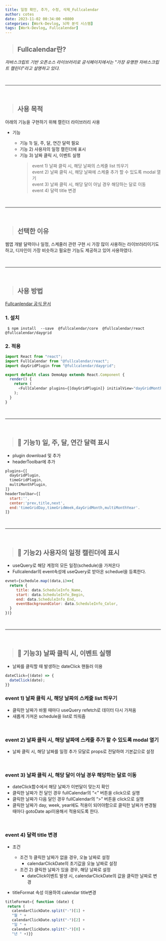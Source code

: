 ```yaml
---
title: 일정 확인, 추가, 수정, 삭제_Fullcalendar
author: cotes
date: 2023-11-02 00:34:00 +0800
categories: [Work-Devlog, 뇌파 분석 시스템]
tags: [Work-Devlog, Fullcalendar]
---
```


<!-- 프로젝트 작업하면서 했던 고민, 어떻게 해결했는지에 대한 내용이 담겨져있습니다. -->

> ## Fullcalendar란?

_자바스크립트 기반 오픈소스 라이브러리로 공식페이지에서는 "가장 유명한 자바스크립트 캘린더"라고 설명하고 있다._

<br/>

---

<br/>

> ## 사용 목적

아래의 기능을 구현하기 위해 캘린더 라이브러리 사용

- 기능

  - 기능 1) 일, 주, 달, 연간 달력 필요
  - 기능 2) 사용자의 일정 캘린더에 표시
  - 기능 3) 날짜 클릭 시, 이벤트 실행
    > event 1) 날짜 클릭 시, 해당 날짜의 스케줄 list 띄우기<br/>
    > event 2) 날짜 클릭 시, 해당 날짜에 스케줄 추가 할 수 있도록 modal 열기<br/>
    > event 3) 날짜 클릭 시, 해당 달이 아닐 경우 해당하는 달로 이동<br/>
    > event 4) 달력 title 변경

<br/>

---

<br/>

> ## 선택한 이유

웹앱 개발 달력이나 일정, 스케줄러 관련 구현 시 가장 많이 사용하는 라이브러리이기도 하고, 디자인이 가장 비슷하고 필요한 기능도 제공하고 있어 사용하였다.

<br/>

---

<br/>

> ## 사용 방법

[Fullcanlendar 공식 문서](https://fullcalendar.io/docs/react)

### 1. 설치

```
 $ npm install  --save  @fullcalendar/core  @fullcalendar/react  @fullcalendar/daygrid
```

### 2. 적용

```javascript
import React from "react";
import FullCalendar from "@fullcalendar/react";
import dayGridPlugin from "@fullcalendar/daygrid";

export default class DemoApp extends React.Component {
  render() {
    return (
      <FullCalendar plugins={[dayGridPlugin]} initialView="dayGridMonth" />
    );
  }
}
```

<br/>

---

<br/>

> ## 📌 기능1) 일, 주, 달, 연간 달력 표시

- plugin download 및 추가
- headerToolbar에 추가

```javascript
plugins={[
  dayGridPlugin,
  timeGridPlugin,
  multiMonthPlugin,
]}
headerToolbar={[
  start:'',
  center:'prev,title,next',
  end:'timeGridDay,timeGridWeek,dayGridMonth,multiMonthYear'.
]}
```

<br/>

---

<br/>

> ## 📌 기능2) 사용자의 일정 캘린더에 표시

- useQuery로 해당 계정의 모든 일정(schedule)을 가져온다
- Fullcalendar의 event속성에 useQuery로 받아온 scheduel을 등록한다.

```javascript
evnet={schedule.map((data,i)=>{
  return {
     title: data.ScheduleInfo_Name,
     start: data.ScheduleInfo_Begin,
     end: data.ScheduleInfo_End,
     eventBackgroundColor: data.ScheduleInfo_Color,
  }
})}
```

<br/>

---

<br/>

> ## 📌 기능3) 날짜 클릭 시, 이벤트 실행

- 날짜를 클릭할 때 발생하는 dateClick 핸들러 이용

```javascript
dateClick={(date) => {
  dateClick(date);
}}
```

### event 1) 날짜 클릭 시, 해당 날짜의 스케줄 list 띄우기

- 클릭한 날짜가 바뀔 때마다 useQuery refetch로 데이터 다시 가져옴
- 새롭게 가져온 schedule을 list로 띄워줌

<br/>

### event 2) 날짜 클릭 시, 해당 날짜에 스케줄 추가 할 수 있도록 modal 열기

- 날짜 클릭 시, 해당 날짜를 일정 추가 모달로 props로 전달하여 기본값으로 설정

<br/>

### event 3) 날짜 클릭 시, 해당 달이 아닐 경우 해당하는 달로 이동

- dateClick함수에서 해당 날짜가 이번달이 맞는지 확인
- 클릭한 날짜가 전 달인 경우 fullCalendar의 “<” 버튼을 click으로 실행
- 클릭한 날짜가 다음 달인 경우 fullCalendar의 “>” 버튼을 click으로 실행
- 클릭한 날짜가 day, week, year에도 적용이 되어야함으로 클릭한 날짜가 변경될 때마다
  gotoDate api이용해서 적용되도록 한다.

<br/>

### event 4) 달력 title 변경

- 조건

  - 조건 1) 클릭한 날짜가 없을 경우, 오늘 날짜로 설정
    - calendarClickDate의 초기값을 오늘 날짜로 설정
  - 조건 2) 클릭한 날짜가 있을 경우, 해당 날짜로 설정
    - dateClick이벤트 발생 시, calendarClickDate의 값을 클릭한 날짜로 변경

- titleFormat 속성 이용하여 calendar title변경

```javascript
titleFormat={ function (date) {
 return (
   calendarClickDate.split("-")[1] +
   "월 " +
   calendarClickDate.split("-")[2] +
   "일 " +
   calendarClickDate.split("-")[0] +
   "년 " +)}}
```
